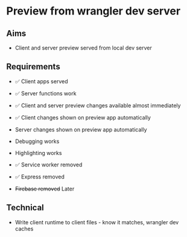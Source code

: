 Preview from wrangler dev server
================================

Aims
----

- Client and server preview served from local dev server

Requirements
------------

- ✅ Client apps served
- ✅ Server functions work
- ✅ Client and server preview changes available almost immediately
- ✅ Client changes shown on preview app automatically
- Server changes shown on preview app automatically
- Debugging works
- Highlighting works

- ✅ Service worker removed
- ✅ Express removed
- ~~Firebase removed~~  Later

Technical
---------

- Write client runtime to client files - know it matches, wrangler dev caches
